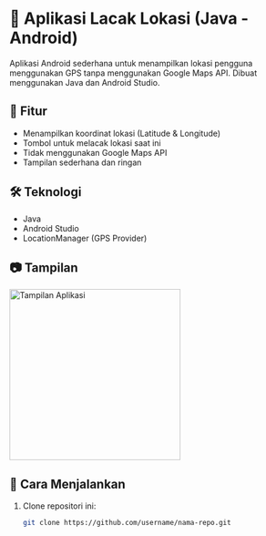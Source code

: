# 📍 Aplikasi Lacak Lokasi (Java - Android)

Aplikasi Android sederhana untuk menampilkan lokasi pengguna menggunakan GPS tanpa menggunakan Google Maps API. Dibuat menggunakan Java dan Android Studio.

## 🧩 Fitur

- Menampilkan koordinat lokasi (Latitude & Longitude)
- Tombol untuk melacak lokasi saat ini
- Tidak menggunakan Google Maps API
- Tampilan sederhana dan ringan

## 🛠 Teknologi

- Java
- Android Studio
- LocationManager (GPS Provider)

## 📷 Tampilan

<img src="https://github.com/user-attachments/assets/3ddc84ad-937d-4490-9fc1-5361f3d02d42" alt="Tampilan Aplikasi" width="300"/>

## 🚀 Cara Menjalankan

1. Clone repositori ini:
   ```bash
   git clone https://github.com/username/nama-repo.git
